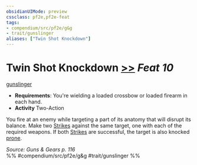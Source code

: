 ```yaml
---
obsidianUIMode: preview
cssclass: pf2e,pf2e-feat
tags:
- compendium/src/pf2e/g&g
- trait/gunslinger
aliases: ["Twin Shot Knockdown"]
---
```

# Twin Shot Knockdown  [>>](../../Rules/core-rulebook/chapter-9-playing-the-game.md#Actions "Two-Action") *Feat 10*  
[gunslinger](../../Rules/traits/gunslinger-g-g.md)  

- **Requirements**: You're wielding a loaded crossbow or loaded firearm in each hand.
- **Activity** Two-Action

You fire at an enemy while targeting a part of its anatomy that will disrupt its balance. Make two [Strikes](../../Rules/actions/strike.md) against the same target, one with each of the required weapons. If both [Strikes](../../Rules/actions/strike.md) are successful, the target is also knocked [prone](../../Rules/conditions.md#Prone).

*Source: Guns & Gears p. 116*  
%% #compendium/src/pf2e/g&g #trait/gunslinger %%